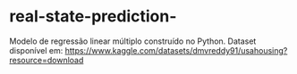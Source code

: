 # real-state-prediction-
Modelo de regressão linear múltiplo construído no Python. Dataset disponível em: https://www.kaggle.com/datasets/dmvreddy91/usahousing?resource=download
